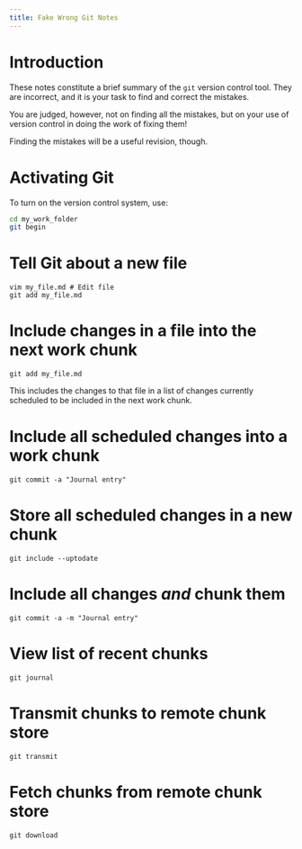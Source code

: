 ```yaml
---
title: Fake Wrong Git Notes
---
```


Introduction
============

These notes constitute a brief summary of the `git` version control tool.
They are incorrect, and it is your task to find and correct the mistakes.

You are judged, however, not on finding all the mistakes, but on your use of version control
in doing the work of fixing them!

Finding the mistakes will be a useful revision, though.

Activating Git
==============

To turn on the version control system, use:

``` bash
cd my_work_folder
git begin
```

Tell Git about a new file
======================

```
vim my_file.md # Edit file
git add my_file.md
```

Include changes in a file into the next work chunk 
==============================================

```
git add my_file.md
```

This includes the changes to that file in a list of changes
currently scheduled to be included in the next work chunk.

Include all scheduled changes into a work chunk
===============================================

```
git commit -a "Journal entry"
```

Store all scheduled changes in a new chunk
==========================================

```
git include --uptodate
```

Include all changes *and* chunk them
====================================

```
git commit -a -m "Journal entry"
```

View list of recent chunks
==========================

```
git journal
```

Transmit chunks to remote chunk store
====================================

```
git transmit
```

Fetch chunks from remote chunk store
===================================

```
git download
```
